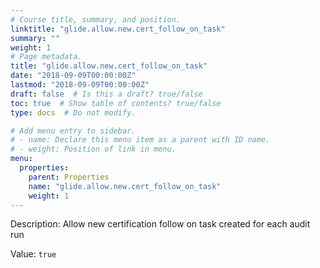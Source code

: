 ```yaml
---
# Course title, summary, and position.
linktitle: "glide.allow.new.cert_follow_on_task"
summary: ""
weight: 1
# Page metadata.
title: "glide.allow.new.cert_follow_on_task"
date: "2018-09-09T00:00:00Z"
lastmod: "2018-09-09T00:00:00Z"
draft: false  # Is this a draft? true/false
toc: true  # Show table of contents? true/false
type: docs  # Do not modify.

# Add menu entry to sidebar.
# - name: Declare this menu item as a parent with ID name.
# - weight: Position of link in menu.
menu:
  properties:
    parent: Properties
    name: "glide.allow.new.cert_follow_on_task"
    weight: 1
---
```


Description: Allow new certification follow on task created for each audit run


Value: `true`